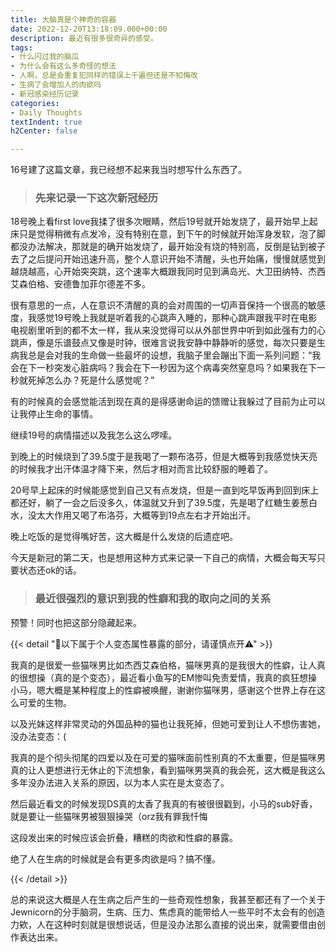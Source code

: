 ```yaml
---
title: 大脑真是个神奇的容器
date: 2022-12-20T13:18:09.000+00:00
description: 最近有很多很奇异的感受。
tags:
- 什么闪过我的脑瓜
- 为什么会有这么多奇怪的想法
- 人啊，总是会重复犯同样的错误上千遍但还是不知悔改
- 生病了会增加人的肉欲吗
- 新冠感染经历记录
categories:
- Daily Thoughts
textIndent: true
h2Center: false

---
```

16号建了这篇文章，我已经想不起来我当时想写什么东西了。

> ### 先来记录一下这次新冠经历

18号晚上看first love我揉了很多次眼睛，然后19号就开始发烧了，最开始早上起床只是觉得稍微有点发冷，没有特别在意，到下午的时候就开始浑身发软，泡了脚都没办法解决，那就是的确开始发烧了，最开始没有烧的特别高，反倒是钻到被子去了之后提问开始迅速升高，整个人意识开始不清醒，头也开始痛，慢慢就感觉到越烧越高，心开始突突跳，这个速率大概跟我同时见到满岛光、大卫田纳特、杰西艾森伯格、安德鲁加菲尔德差不多。

很有意思的一点，人在意识不清醒的真的会对周围的一切声音保持一个很高的敏感度，我感觉19号晚上我就是听着我的心跳声入睡的，那种心跳声跟我平时在电影电视剧里听到的都不太一样，我从来没觉得可以从外部世界中听到如此强有力的心跳声，像是乐谱鼓点又像是时钟，很难言说我安静中静静听的感觉，每次只要是生病我总是会对我的生命做一些最坏的设想，我脑子里会蹦出下面一系列问题：“我会在下一秒突发心脏病吗？我会在下一秒因为这个病毒突然窒息吗？如果我在下一秒就死掉怎么办？死是什么感觉呢？”

有的时候真的会感觉能活到现在真的是得感谢命运的馈赠让我躲过了目前为止可以让我停止生命的事情。

继续19号的病情描述以及我怎么这么啰嗦。

到晚上的时候烧到了39.5度于是我喝了一颗布洛芬，但是大概等到我感觉快天亮的时候我才出汗体温才降下来，然后才相对而言比较舒服的睡着了。

20号早上起床的时候能感觉到自己又有点发烧，但是一直到吃早饭再到回到床上都还好，躺了一会之后没多久，体温就又升到了39.5度，先是喝了红糖生姜葱白水，没太大作用又喝了布洛芬，大概等到19点左右才开始出汗。

晚上吃饭的是觉得嘴好苦，这大概是什么发烧的后遗症吧。

今天是新冠的第二天，也是想用这种方式来记录一下自己的病情，大概会每天写只要状态还ok的话。

> ### 最近很强烈的意识到我的性癖和我的取向之间的关系

预警！同时也把这部分隐藏起来。

{{< detail "🚫以下属于个人变态属性暴露的部分，请谨慎点开⚠" >}}

我真的是很爱一些猫咪男比如杰西艾森伯格，猫咪男真的是我很大的性癖，让人真的很想操（真的是个变态），最近看小鱼写的EM惨叫免责爱情，我真的疯狂想操小马，嗯大概是某种程度上的性癖被唤醒，谢谢你猫咪男，感谢这个世界上存在这么可爱的生物。

以及光妹这样非常灵动的外国品种的猫也让我死掉，但她可爱到让人不想伤害她，没办法变态：(

我真的是个彻头彻尾的四爱以及在可爱的猫咪面前性别真的不太重要，但是猫咪男真的让人更想进行无休止的下流想象，看到猫咪男哭真的我会死，这大概是我这么多年没办法进入关系的原因，以为本人实在是太变态了。

然后最近看文的时候发现DS真的太香了我真的有被很很戳到，小马的sub好香，就是要让一些猫咪男被狠狠操哭（orz我有罪我忏悔

这段发出来的时候应该会折叠，糟糕的肉欲和性癖的暴露。

绝了人在生病的时候就是会有更多肉欲是吗？搞不懂。

{{< /detail >}}

总的来说这大概是人在生病之后产生的一些奇观性想象，我甚至都还有了一个关于Jewnicorn的分手脑洞，生病、压力、焦虑真的能带给人一些平时不太会有的创造力欸，人在这种时刻就是很想说话，但是没办法那么直接的说出来，就需要借由创作表达出来。